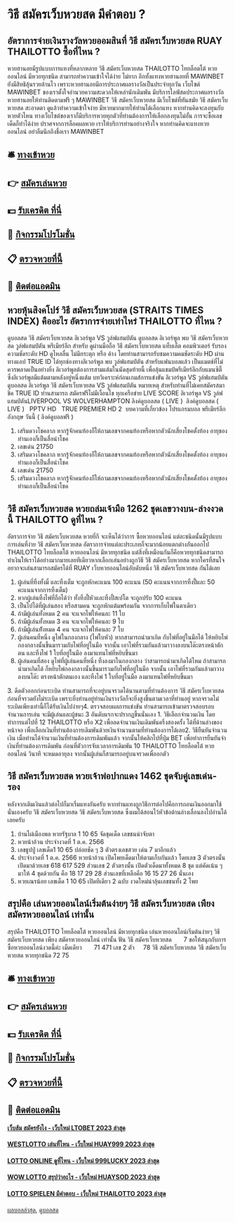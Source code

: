 # วิธี สมัครเว็บหวยสด มีคำตอบ ?
## อัตราการจ่ายเงินรางวัลหวยออมสินที่ วิธี สมัครเว็บหวยสด RUAY THAILOTTO ซื้อที่ไหน ?
หวยฮานอยมีรูปแบบการแทงที่หลากหลาย วิธี สมัครเว็บหวยสด THAILOTTO ไทยล็อตโต้ หวยออนไลน์ มีหวยทุกชนิด สามารถทำความเข้าใจได้ง่าย ไม่ยาก อีกทั้งแทงหวยฮานอยที่ MAWINBET ยังมีสิทธิลุ้นรวยล้านไว เพราะหวยฮานอยมีการประกาศผลรางวัลเป็นประจำทุกวัน เว็บไซต์ MAWINBET ของเราตั้งใจอำนวยความสะดวกให้เหล่านักเดิมพัน มีบริการไลฟ์สดประกาศผลรางวัลหวยฮานอยให้ท่านติดตามฟรี ๆ
MAWINBET วิธี สมัครเว็บหวยสด มีเว็บไซต์ที่ทันสมัย วิธี สมัครเว็บหวยสด สะอาดตา ดูแล้วทำความเข้าใจง่าย มีหวยมากมายให้ท่านได้เลือกแทง หากท่านคิดจะลงทุนกับหวยตัวไหน ทางเว็บไซต์ของเราก็มีบริการหวยทุกตัวที่ท่านต้องการให้เลือกลงทุนไม่อั้น การจะซื้อเลขเด็ดก็ทำได้ง่าย ปราศจากการล็อคผลหวย เราให้บริการท่านอย่างจริงใจ หากท่านคิดจะแทงหวยออนไลน์ อย่าลืมนึกถึงชื่อเรา MAWINBET

## 🛎 [ทางเข้าหวย](https://bit.ly/3BG5bNw)
## 👉 [สมัครเล่นหวย](https://bit.ly/3BG5bNw)
## 💵 [รับเครดิต ที่นี่](https://bit.ly/3C3mvgS)
## 👑 [กิจกรรมโปรโมชั่น](https://bit.ly/3C3mvgS)
## 📋 [ตรวจหวยที่นี้](https://bit.ly/3C3mvgS)
## 📱 [ติดต่อแอดมิน](https://bit.ly/3C3mvgS)

## หวยหุ้นสิงคโปร์ วิธี สมัครเว็บหวยสด (STRAITS TIMES INDEX) คืออะไร อัตราการจ่ายเท่าไหร่ THAILOTTO ที่ไหน ?
ดูบอลสด วิธี สมัครเว็บหวยสด ลิเวอร์พูล VS วูล์ฟแฮมป์ตัน
ดูบอลสด ลิเวอร์พูล พบ วิธี สมัครเว็บหวยสด วูล์ฟแฮมป์ตัน พรีเมียร์ลีก สำหรับ ดูผ่านมือถือ วิธี สมัครเว็บหวยสด แท็บเล็ต คอมพิวเตอร์ รับรองความชัดระดับ HD ดูไหลลื่น ไม่มีกระตุก หรือ ค้าง โดยท่านสามารถรับชมความคมชัดระดับ HD ผ่านทางแอป TRUE ID ได้ทุกช่องทางลิเวอร์พูล พบ วูล์ฟแฮมป์ตัน สำหรับแฟนบอลแล้ว เป็นแมตช์ที่ไม่ควรพลาดเป็นอย่างยิ่ง ลิเวอร์พูลต้องการสามแต้มในนัดสุดท้ายนี้ เพื่อลุ้นแชมป์พรีเมียร์ลีกกับแมนซิตี้ ซึ่งลิเวอร์พูลมีแต้มตามหลังอยู่หนึ่งแต้ม
บทวิเคราะห์ก่อนเกมส์การแข่งขัน ลิเวอร์พูล VS วูล์ฟแฮมป์ตัน
ดูบอลสด ลิเวอร์พูล วิธี สมัครเว็บหวยสด VS วูล์ฟแฮมป์ตัน
หมายเหตุ สำหรับท่านที่ไม่เคยสมัครสมาชิค TRUE ID ท่านสามารถ สมัครฟรีไม่มีเงื่อนไข ทุกเครือข่าย
LIVE SCORE ลิเวอร์พูล VS วูล์ฟแฮมป์ตันLIVERPOOL VS WOLVERHAMPTON
ลิงค์ดูบอลสด ( LIVE )
 ลิงค์ดูบอลสด ( LIVE ) 
 PPTV HD 
 TRUE PREMIER HD 2 
บทความที่เกี่ยวข้อง
โปรแกรมบอล พรีเมียร์ลีก อังกฤษ วันนี้ ( ลิงค์ดูบอลฟรี )
1. เสริมดวงโชคลาภ หากรู้จักคนท้องก็ให้ถามเลขจากคนท้องหรือหากตัวนักเสี่ยงโชคตั้งท้อง อายุของท่านเองก็เป็นสื่อนำโชค
2. เลขเด่น 21750
3. เสริมดวงโชคลาภ หากรู้จักคนท้องก็ให้ถามเลขจากคนท้องหรือหากตัวนักเสี่ยงโชคตั้งท้อง อายุของท่านเองก็เป็นสื่อนำโชค
4. เลขเด่น 21750
5. เสริมดวงโชคลาภ หากรู้จักคนท้องก็ให้ถามเลขจากคนท้องหรือหากตัวนักเสี่ยงโชคตั้งท้อง อายุของท่านเองก็เป็นสื่อนำโชค

## วิธี สมัครเว็บหวยสด หวยถล่มเจ้ามือ 1262 ชุดเลขวางบน-ล่างงวดนี้ THAILOTTO ดูที่ไหน ?
อัตราการจ่าย วิธี สมัครเว็บหวยสด หวยยี่กี
จะเห็นได้ว่าการ ซื้อหวยออนไลน์ แต่ละชนิดนั้นมีรูปแบบการเล่นที่ง่าย วิธี สมัครเว็บหวยสด อัตราการจ่ายแต่ละประเภทก็จะมากน้อยแตกต่างกันออกไป THAILOTTO ไทยล็อตโต้ หวยออนไลน์ มีหวยทุกชนิด แต่สิ่งที่เหมือนกันก็คือหวยทุกชนิดสามารถทำเงินให้เราได้อย่างมากมายเลยทีเดียวหากเลือกเล่นอย่างถูกวิธี วิธี สมัครเว็บหวยสด หากใครที่สนใจอยากจะเล่นสามารถสมัครได้ที่ RUAY เว็บหวยออนไลน์อับดับหนึ่ง วิธี สมัครเว็บหวยสด กันได้เลย
1. ผู้เล่นที่ทิ้งทั้งมี่ และทิ้งเต็ม จะถูกหักคะแนน 100 คะแนน (50 คะแนนจากการทิ้งปี้และ 50 คะแนนจากการทิ้งเต็ม)
2. หากผู้เล่นทิ้งไพ่ที่ถือได้ว่า ทั้งทิ้งปี้หัวและทิ้งปี้สเปโต จะถูกปรับ 100 คะแนน
3. เป็นไปได้ที่ผู้เล่นสอง หรือสามคน จะถูกหักแต้มพร้อมกัน จากการเก็บไพ่ในตาเดียว
4. ถ้ามีผู้เล่นทั้งหมด 2 คน จะแจกไพ่ให้คนละ 11 ใบ
5. ถ้ามีผู้เล่นทั้งหมด 3 คน จะแจกไพ่ให้คนละ 9 ใบ
6. ถ้ามีผู้เล่นท้ังหมด 4 คน จะแจกไพ่ให้คนละ 7 ใบ
7. ผู้เล่นคนที่หนึ่ง ดูไพ่ในกองกลาง (ไพ่ใบหัว) หากสามารถนำมาเกิด กับไพ่ที่อยู่ในมือได้ ให้หยิบไพ่กองกลางนั้นขึ้นมารวมกับไพ่ที่อยู่ในมือ จากนั้น เอาไพ่ที่รวมกันแล้วมาวางลงบนโต๊ะตรงหน้าตักตน และทิ้งไพ่ 1 ใบที่อยู่ในมือ ลงมาแทนไพ่ที่หยิบขึ้นมา
8. ผู้เล่นคนที่สอง ดูไพ่ที่ผู้เล่นคนที่หนึ่ง ทิ้งลงมาในกองกลาง ว่าสามารถนำมาเกิดได้ไหม ถ้าสามารถนำมาเกิดได้ ก็หยิบไพ่กองกลางนั้นขึ้นมารวมกับไพ่ที่อยู่ในมือ จากนั้น เอาไพ่ที่รวมกันแล้วมาวางลงบนโต๊ะ ตรงหน้าตักตนเอง และทิ้งไพ่ 1 ใบที่อยู่ในมือ ลงมาแทนไพ่ที่หยิบขึ้นมา

3. ดีดตัวออกก่อนระเบิด ท่านสามารถที่จะอยู่บนจรวดได้นานตามที่ท่านต้องการ วิธี สมัครเว็บหวยสด ก่อนที่จรวดยังไม่ระเบิด เพราะยิ่งท่านอยู่ท่านเงินรางวัลก็จะยิ่งสูงขึ้นตามเวลาที่ท่านอยู่ หากจรวดไม่ระเบิดเพียงเท่านี้ก็ได้รับเงินไปง่ายๆ4. ตรวจสอบผลการแข่งขัน ท่านสามารถเข้ามาตรวจสอบรอบ จำนวนการเล่น จะมีผู้เล่นและผู้ชนะ 3 อันดับแรกจะปรากฏขึ้นนั่นเอง
1. วิธีเลือกจำนวนเงิน โดยทำการแต่ไปที่ 12 THAILOTTO หรือ X2 เพื่อลดจำนวนเงินเดิมพันครึ่งสองครั้ง ได้ที่ด้านล่างของหน้าจอ เพื่อเลือกเงินที่ท่านต้องการเดิมพันด้วยเงินจำนวนตามที่ท่านต้องการได้เลย2. วิธียืนยันจำนวนเงิน เมื่อท่านได้จำนวนเงินที่ท่านต้องการเดิมพันแล้ว จากนั้นให้คลิกไปที่ปุ่ม BET เพื่อทำการยืนยันจำเงินที่ท่านต้องการเดิมพัน ก่อนที่ตัวการจับเวลาการเดิมพัน 10 THAILOTTO ไทยล็อตโต้ หวยออนไลน์ วินาที จะหมดอายุลง จากนั้นผู้เล่นก็สามารถอยู่บนจรวดเพื่ออกตัว

## วิธี สมัครเว็บหวยสด หวยเจ้าพ่อปากแดง 1462 ชุดจับคู่เลขเด่น-รอง
หลังจากเติมเงินแล้วต่อไปก็มาเริ่มแทงกันครับ
หากท่านแทงถูกวิธีการต่อไปคือการถอนเงินออกมาใช้นั่นเองครับ วิธี สมัครเว็บหวยสด วิธี สมัครเว็บหวยสด ซึ่งผมได้สอนไว้หัวข้อด้านล่างเลื่อนลงไปอ่านได้เลยครับ
1. บ้านไผ่เมืองพล หวยรัฐบาล 1 10 65 จัดชุดเด็ด เลขชนน่าจับตา
2. หวยน้าอ้วน ประจำงวดที่ 1 ต.ค. 2566
3. เลขธูปปู่ เลขเด็ด1 10 65 ปล่อยชัด ๆ 3 ตัวตรงเลขสวย เด่น 7 มาอีกแล้ว
4. ประจำงวดที่ 1 ต.ค. 2566 หวยน้าอ้วน เปิดโพยเด็ดมาให้ตามเก็บกันแล้ว โดยเลข 3 ตัวตรงนั้น เปิดมาด้วยเลข 618 617 529 ส่วนเลข 2 ตัวตรงนั้น เปิดตัวเด็ดมาทั้งหมด 8 ชุด แต่คัดเน้น ๆ มาให้ 4 ชุดด้วยกัน คือ 18 17 29 28 ส่วนเลขที่เหลือคือ 16 15 27 26 นั่นเอง
5. หวยเณรน้อย เลขเด็ด 1 10 65 เปิดทีเดียว 2 ฉบับ งวดใหม่น่าลุ้นเลขชนทั้ง 2 โพย

## สรุปคือ เล่นหวยออนไลน์เริ่มต้นง่ายๆ วิธี สมัครเว็บหวยสด เพียง สมัครหวยออนไลน์ เท่านั้น
สรุปคือ THAILOTTO ไทยล็อตโต้ หวยออนไลน์ มีหวยทุกชนิด เล่นหวยออนไลน์เริ่มต้นง่ายๆ วิธี สมัครเว็บหวยสด เพียง สมัครหวยออนไลน์ เท่านั้น ฟัน วิธี สมัครเว็บหวยสด       7
ขอให้สนุกกับการซื้อหวยออนไลน์งวดนี้ค่ะ
เม็ดเดียว       71 471
เลข 2 ตัว     78 วิธี สมัครเว็บหวยสด วิธี สมัครเว็บหวยสด หวยทุกชนิด 72 75

## 🛎 [ทางเข้าหวย](https://bit.ly/3BG5bNw)
## 👉 [สมัครเล่นหวย](https://bit.ly/3BG5bNw)
## 💵 [รับเครดิต ที่นี่](https://bit.ly/3C3mvgS)
## 👑 [กิจกรรมโปรโมชั่น](https://bit.ly/3C3mvgS)
## 📋 [ตรวจหวยที่นี้](https://bit.ly/3C3mvgS)
## 📱 [ติดต่อแอดมิน](https://bit.ly/3C3mvgS)

#### [เว็บส้ม สมัครยังไง - เว็บใหม่ LTOBET 2023 ล่าสุด](https://atom.io/themes/เว็บส้ม%20สมัครยังไง%20-%20เว็บใหม่%20ltobet%202023%20ล่าสุด)
#### [WESTLOTTO เล่นที่ไหน - เว็บใหม่ HUAY999 2023 ล่าสุด](https://atom.io/themes/westlotto%20เล่นที่ไหน%20-%20เว็บใหม่%20huay999%202023%20ล่าสุด)
#### [LOTTO ONLINE ดูที่ไหน - เว็บใหม่ 999LUCKY 2023 ล่าสุด](https://atom.io/themes/lotto%20online%20ดูที่ไหน%20-%20เว็บใหม่%20999lucky%202023%20ล่าสุด)
#### [WOW LOTTO สรุปว่าอะไร - เว็บใหม่ HUAYSOD 2023 ล่าสุด](https://atom.io/themes/wow%20lotto%20สรุปว่าอะไร%20-%20เว็บใหม่%20huaysod%202023%20ล่าสุด)
#### [LOTTO SPIELEN มีคำตอบ - เว็บใหม่ THAILOTTO 2023 ล่าสุด](https://atom.io/themes/lotto%20spielen%20มีคำตอบ%20-%20เว็บใหม่%20thailotto%202023%20ล่าสุด)

[ผลบอลล่าสุด](https://siamsport.tv "ผลบอลล่าสุด"), [ดูบอลสด](https://siamsport.tv/ดูบอลสด "ดูบอลสด")